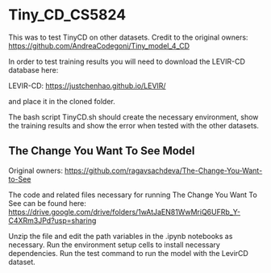 # Tiny_CD_CS5824

This was to test TinyCD on other datasets. Credit to the original owners: https://github.com/AndreaCodegoni/Tiny_model_4_CD

In order to test training results you will need to download the LEVIR-CD database here: 

LEVIR-CD: https://justchenhao.github.io/LEVIR/

and place it in the cloned folder.

The bash script TinyCD.sh should create the necessary environment, show the training results and show the error when tested with the other datasets.


## The Change You Want To See Model

Original owners: https://github.com/ragavsachdeva/The-Change-You-Want-to-See

The code and related files necessary for running The Change You Want To See can be found here: https://drive.google.com/drive/folders/1wAtJaEN81WwMriQ6UFRb_Y-C4XRm3JPd?usp=sharing

Unzip the file and edit the path variables in the .ipynb notebooks as necessary. Run the environment setup cells to install necessary dependencies. Run the test command to run the model with the LevirCD dataset.


